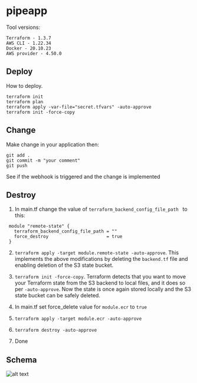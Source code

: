 # pipeapp

Tool versions:

    Terraform - 1.3.7
    AWS CLI - 1.22.34
    Docker - 20.10.23
    AWS provider - 4.50.0

## Deploy

How to deploy.

```
terraform init
terraform plan
terraform apply -var-file="secret.tfvars" -auto-approve
terraform init -force-copy
```

## Change
Make change in your application then: 
```
git add .
git commit -m "your comment"
git push
```
See if the webhook is triggered and the change is implemented

## Destroy
1. In main.tf change the value of ```terraform_backend_config_file_path ``` to this:
```
 module "remote-state" {
   terraform_backend_config_file_path = ""
   force_destroy                      = true
 }
```
2. ```terraform apply -target module.remote-state -auto-approve```. This implements the above modifications by deleting the ```backend.tf``` file and enabling deletion of the S3 state bucket.

3. ```terraform init -force-copy```. Terraform detects that you want to move your Terraform state from the S3 backend to local files, and it does so per ```-auto-approve```. Now the state is once again stored locally and the S3 state bucket can be safely deleted.

4. In main.tf set force_delete value for ```module.ecr``` to ```true```

5. ```terraform apply -target module.ecr -auto-approve```

6. ```terraform destroy -auto-approve```

7. Done

## Schema
![alt text](https://i.ibb.co/tKXNyH0/firefox-I6-U5q-Prubt.png)
